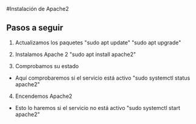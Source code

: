 #Instalación de Apache2

## Pasos a seguir

1. Actualizamos los paquetes
"sudo apt update"
"sudo apt upgrade"

3. Instalamos Apache 2
"sudo apt install apache2"

4. Comprobamos su estado
  - Aquí comprobaremos si el servicio está activo
"sudo systemctl status apache2"

4. Encendemos Apache2
  - Esto lo haremos si el servicio no está activo
"sudo systemctl start apache2"
